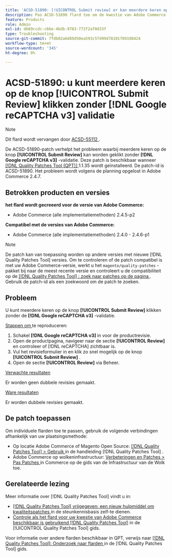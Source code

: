 ```yaml
---
title: 'ACSD-51890: [!UICONTROL Submit review] er kan meerdere keren op de knop worden geklikt'
description: Pas ACSD-51890 flard toe om de kwestie van Adobe Commerce te bevestigen waar de [!UICONTROL Submit Review] knoop veelvoudige tijden zonder  [!DNL Google reCAPTCHA v3]  bevestiging kan worden geklikt.
feature: Products
role: Admin
exl-id: db69ccdc-c66e-4bdb-9783-772f2af0d33f
type: Troubleshooting
source-git-commit: 7fdb02a6d89d50ea593c5fd99d78101f89198424
workflow-type: tm+mt
source-wordcount: '345'
ht-degree: 0%

---
```


# ACSD-51890: u kunt meerdere keren op de knop **[!UICONTROL Submit Review]** klikken zonder **[!DNL Google reCAPTCHA v3]** validatie

>[!NOTE]
>
>Dit flard wordt vervangen door [ ACSD-55112 ](/help/tools/quality-patches-tool/patches-available-in-qpt/v1-1-42/acsd-55112-submit-review-button-can-be-clicked-multiple-times.md).

De ACSD-51890-patch verhelpt het probleem waarbij meerdere keren op de knop **[!UICONTROL Submit Review]** kan worden geklikt zonder **[!DNL Google reCAPTCHA v3]** -validatie. Deze patch is beschikbaar wanneer [[!DNL Quality Patches Tool (QPT)] ](https://experienceleague.adobe.com/nl/docs/commerce-operations/tools/quality-patches-tool/quality-patches-tool-to-self-serve-quality-patches) 1.1.35 wordt geïnstalleerd. De patch-id is ACSD-51890. Het probleem wordt volgens de planning opgelost in Adobe Commerce 2.4.7.

## Betrokken producten en versies

**het flard wordt gecreeerd voor de versie van Adobe Commerce:**

* Adobe Commerce (alle implementatiemethoden) 2.4.5-p2

**Compatibel met de versies van Adobe Commerce:**

* Adobe Commerce (alle implementatiemethoden) 2.4.0 - 2.4.6-p1

>[!NOTE]
>
>De patch kan van toepassing worden op andere versies met nieuwe [!DNL Quality Patches Tool] versies. Om te controleren of de patch compatibel is met uw Adobe Commerce-versie, werkt u het `magento/quality-patches` -pakket bij naar de meest recente versie en controleert u de compatibiliteit op de [[!DNL Quality Patches Tool] : zoek naar patches op de pagina ](https://experienceleague.adobe.com/tools/commerce-quality-patches/index.html?lang=nl-NL) . Gebruik de patch-id als een zoekwoord om de patch te zoeken.

## Probleem

U kunt meerdere keren op de knop **[!UICONTROL Submit Review]** klikken zonder de **[!DNL Google reCAPTCHA v3]** -validatie.

<u> Stappen om </u> te reproduceren:

1. Schakel **[!DNL Google reCAPTCHA v3]** in voor de productrevisie.
1. Open de productpagina, navigeer naar de sectie **[!UICONTROL Review]** en controleer of [!DNL reCAPTCHA] zichtbaar is.
1. Vul het revisieformulier in en klik zo snel mogelijk op de knop **[!UICONTROL Submit Review]** .
1. Open de sectie **[!UICONTROL Review]** via Beheer.

<u> Verwachte resultaten </u>

Er worden geen dubbele revisies gemaakt.

<u> Ware resultaten </u>

Er worden dubbele revisies gemaakt.

## De patch toepassen

Om individuele flarden toe te passen, gebruik de volgende verbindingen afhankelijk van uw plaatsingsmethode:

* Op locatie Adobe Commerce of Magento Open Source: [[!DNL Quality Patches Tool] > Gebruik ](/help/tools/quality-patches-tool/usage.md) in de handleiding [!DNL Quality Patches Tool] .
* Adobe Commerce op wolkeninfrastructuur: [ Verbeteringen en Patches > Pas Patches ](https://experienceleague.adobe.com/docs/commerce-cloud-service/user-guide/develop/upgrade/apply-patches.html?lang=nl-NL) in Commerce op de gids van de Infrastructuur van de Wolk toe.

## Gerelateerde lezing

Meer informatie over [!DNL Quality Patches Tool] vindt u in:

* [[!DNL Quality Patches Tool]  vrijgegeven: een nieuw hulpmiddel om kwaliteitspatches ](https://experienceleague.adobe.com/nl/docs/commerce-operations/tools/quality-patches-tool/quality-patches-tool-to-self-serve-quality-patches) in de steunkennisbasis zelf-te dienen.
* [ Controle als het flard voor uw kwestie van Adobe Commerce beschikbaar is gebruikend  [!DNL Quality Patches Tool]](/help/tools/quality-patches-tool/patches-available-in-qpt/check-patch-for-magento-issue-with-magento-quality-patches.md) in de [!UICONTROL Quality Patches Tool] gids.


Voor informatie over andere flarden beschikbaar in QPT, verwijs naar [[!DNL Quality Patches Tool]: Onderzoek naar flarden ](<https://experienceleague.adobe.com/tools/commerce-quality-patches/index.html?lang=nl-NL>) in de [!DNL Quality Patches Tool] gids.
